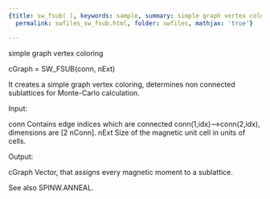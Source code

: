 ```yaml
---
{title: sw_fsub( ), keywords: sample, summary: simple graph vertex coloring, sidebar: sw_sidebar,
  permalink: swfiles_sw_fsub.html, folder: swfiles, mathjax: 'true'}

---
```

  simple graph vertex coloring
 
  cGraph = SW_FSUB(conn, nExt)
 
  It creates a simple graph vertex coloring, determines non connected
  sublattices for Monte-Carlo calculation.
 
  Input:
 
  conn          Contains edge indices which are connected
                conn(1,idx)-->conn(2,idx), dimensions are [2 nConn].
  nExt          Size of the magnetic unit cell in units of cells.
 
  Output:
 
  cGraph        Vector, that assigns every magnetic moment to a sublattice.
 
  See also SPINW.ANNEAL.
 
